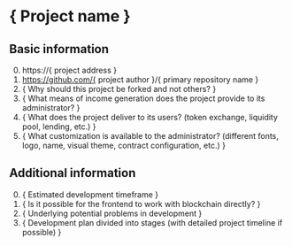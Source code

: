# { Project name }

## Basic information

0. https://{ project address }
0. https://github.com/{ project author }/{ primary repository name }
0. { Why should this project be forked and not others? }
0. { What means of income generation does the project provide to its administrator? }
0. { What does the project deliver to its users? (token exchange, liquidity pool, lending, etc.) }
0. { What customization is available to the administrator? (different fonts, logo, name, visual theme, contract configuration, etc.) }

## Additional information

0. { Estimated development timeframe }
0. { Is it possible for the frontend to work with blockchain directly? }
0. { Underlying potential problems in development }
0. { Development plan divided into stages (with detailed project timeline if possible) }
